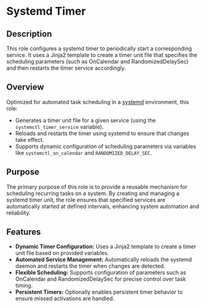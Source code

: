# Systemd Timer

## Description

This role configures a systemd timer to periodically start a corresponding service. It uses a Jinja2 template to create a timer unit file that specifies the scheduling parameters (such as OnCalendar and RandomizedDelaySec) and then restarts the timer service accordingly.

## Overview

Optimized for automated task scheduling in a [systemd](https://en.wikipedia.org/wiki/Systemd) environment, this role:
- Generates a timer unit file for a given service (using the `systemctl_timer_service` variable).
- Reloads and restarts the timer using systemd to ensure that changes take effect.
- Supports dynamic configuration of scheduling parameters via variables like `systemctl_on_calendar` and `RANDOMIZED_DELAY_SEC`.

## Purpose

The primary purpose of this role is to provide a reusable mechanism for scheduling recurring tasks on a system. By creating and managing a systemd timer unit, the role ensures that specified services are automatically started at defined intervals, enhancing system automation and reliability.

## Features

- **Dynamic Timer Configuration:** Uses a Jinja2 template to create a timer unit file based on provided variables.
- **Automated Service Management:** Automatically reloads the systemd daemon and restarts the timer when changes are detected.
- **Flexible Scheduling:** Supports configuration of parameters such as OnCalendar and RandomizedDelaySec for precise control over task timing.
- **Persistent Timers:** Optionally enables persistent timer behavior to ensure missed activations are handled.
